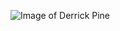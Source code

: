 ![Image of Derrick Pine](https://media.licdn.com/dms/image/C4E03AQHDO17nopn9ig/profile-displayphoto-shrink_100_100/0?e=1538006400&v=beta&t=88C8-FMZ0wMVfzRA7nnP-rhVPuQQPqAdEjS67zRsKQI)
